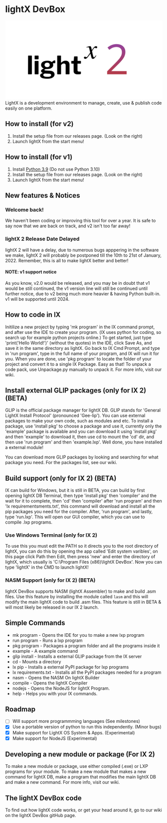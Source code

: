# lightX DevBox
![image](https://raw.githubusercontent.com/Lightspace-Official/lightX-DevBox/main/images/light.png)
LightX is a development environment to manage, create, use & publish code easily on one platform.
## How to install (for v2)
1. Install the setup file from our releases page. (Look on the right)
2. Launch lightX from the start menu!

## How to install (for v1)
1. Install [Python 3.9](https://www.python.org/ftp/python/3.9.7/python-3.9.7.exe) (Do not use Python 3.10)
2. Install the setup file from our releases page. (Look on the right)
3. Launch lightX from the start menu!

## New features & Notices
### Welcome back!
We haven't been coding or improving this tool for over a year. It is safe to say now that we are back on track, and v2 isn't too far away!
### lightX 2 Release Date Delayed
lightX 2 will have a delay, due to numerous bugs apppering in the software we make, lightX 2 will probably be postponed till the 10th to 21st of January, 2022. Remember, this is all to make lightX better and better!
#### NOTE: v1 support notice
As you know, v2.0 would be released, and you may be in doubt that v1 would be still continued, the v1 version line will still be continued until further notice, due to v2 being much more heavier & having Python built-in. v1 will be supported until 2024.

## How to code in lX
Initilize a new project by typing 'mk program' in the lX command prompt, and after use the IDE to create your program. (lX uses python for coding, so search up for example 
python projects online.) To get started, just type 'print('Hello World!')' (without the quotes) in the IDE, click Save As, and save it in the same directory as lightX. Go back to lX Cmd Prompt, and type in 'run program', type in the full name of your program, and lX will run it for you. When you are done, use 'pkg program' to locate the folder of your project and convert it to a single lX Package. Easy as that! To unpack a code pack, use Unpackage.py manually to unpack it. For more info, visit our wiki.

## Install external GLIP packages (only for lX 2) (BETA)
GLIP is the official package manager for lightX DB. GLIP stands for 'General LightX Install Protocol' (pronounced 'Gee-lip'). You can use external packages to make your own code, such as modules and etc. To install a package, use 'install pkg' to choose a package and use it, currently only the 'example' package is available and you can download it using 'install pkg' and then 'example' to download it, then use cd to mount the 'cd' dir, and then use 'run program' and then 'example.lxp'. Well done, you have installed a external module! <br>

You can download more GLIP packages by looking and searching for what package you need. For the packages list, see our wiki.

## Build support (only for lX 2) (BETA)
lX can build for Windows, but it is still in BETA, you can build by first opening lightX DB Terminal, then type 'install pkg' then 'compiler' and the wait for it to complete, then 'cd' then 'compiler' after 'run program' and then 'lx requirementsments.txt', this command will download and install all the pip packages you need for the compiler. After, 'run program', and lastly, type 'run.lxp'. This will open our GUI compiler, which you can use to compile .lxp programs.

### Use Windows Terminal (only for lX 2)
To use this you must edit the PATH so it directs you to the root directory of lightX, you can do this by opening the app called 'Edit system varibles', on this page click Path then Edit, then press 'new' and enter the directory of lightX, which usually is 'C:\Program Files (x86)\lightX DevBox'. Now you can type 'lightX' in the CMD to launch lightX!

### NASM Support (only for lX 2) (BETA)
lightX DevBox supports NASM (lightX Assembler) to make and build .asm files. Use this feature by installing the module called `lasm` and this will modify the main lightX code to build .asm files. This feature is still in BETA & will most likely be released in our lX 2 launch.

## Simple Commands 
* mk program - Opens the IDE for you to make a new lxp program
* run program - Runs a lxp program
* pkg program - Packages a program folder and all the programs inside it
* example - A example command
* glip install - Installs a external GLIP package from the lX server
* cd - Mounts a directory
* lx pip - Installs a external PyPI package for lxp programs
* lx requirements.txt - Installs all the PyPI packages needed for a program
* nasm - Opens the NASM On lightX Builder
* compile - Opens the lightX Compiler
* nodejs - Opens the NodeJS for lightX Program.
* help - Helps you with your lX commands. 

## Roadmap
- [ ] Will support more programmming languages (See milestones)
- [x] Use a portable version of python to run this independently. (Minor bugs)
- [x] Make support for LightX OS System & Apps. (Experimental)
- [x] Make support for NodeJS (Experimental)

## Developing a new module or package (For lX 2)
To make a new module or package, use either compiled (.exe) or LXP programs for your module. To make a new module that makes a new command for lightX DB, make a program that modifies the main lightX DB and make a new command. For more info, visit our wiki. 

## The lightX DevBox code
To find out how lightX code works, or get your head around it, go to our wiki on the lightX DevBox gitHub page.
